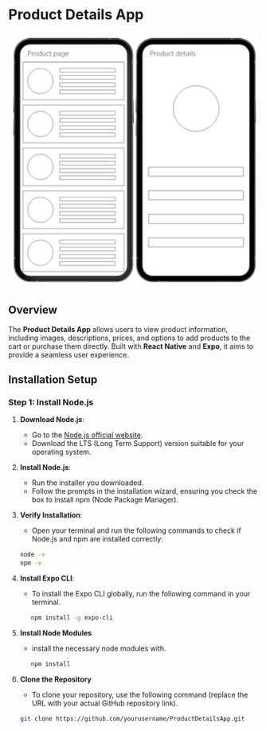 # Product Details App

![Product Details App](./assets/screens/Screenshot%202024-10-15%20200500.png)

## Overview

The **Product Details App** allows users to view product information, including images, descriptions, prices, and options to add products to the cart or purchase them directly. Built with **React Native** and **Expo**, it aims to provide a seamless user experience.

## Installation Setup

### Step 1: Install Node.js

1. **Download Node.js**:

   - Go to the [Node.js official website](https://nodejs.org/).
   - Download the LTS (Long Term Support) version suitable for your operating system.

2. **Install Node.js**:

   - Run the installer you downloaded.
   - Follow the prompts in the installation wizard, ensuring you check the box to install npm (Node Package Manager).

3. **Verify Installation**:

   - Open your terminal and run the following commands to check if Node.js and npm are installed correctly:

   ```bash
   node -v
   npm -v

   ```

4. **Install Expo CLI**:

   - To install the Expo CLI globally, run the following command in your terminal.

   ```bash
      npm install -g expo-cli

   ```

5. **Install Node Modules**

   - install the necessary node modules with.

   ```bash
      npm install

   ```

6. **Clone the Repository**
   - To clone your repository, use the following command (replace the URL with your actual GitHub repository link).
   ```bash
   git clone https://github.com/yourusername/ProductDetailsApp.git
   ```
